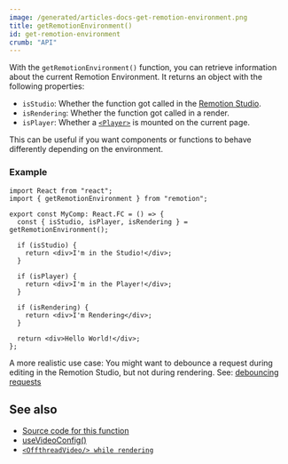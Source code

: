 ```yaml
---
image: /generated/articles-docs-get-remotion-environment.png
title: getRemotionEnvironment()
id: get-remotion-environment
crumb: "API"
---
```


With the `getRemotionEnvironment()` function, you can retrieve information about the current Remotion Environment.
It returns an object with the following properties:

- `isStudio`: Whether the function got called in the [Remotion Studio](/docs/cli/studio).
- `isRendering`: Whether the function got called in a render.
- `isPlayer`: Whether a [`<Player>`](/docs/player) is mounted on the current page.

This can be useful if you want components or functions to behave differently depending on the environment.

### Example

```tsx twoslash
import React from "react";
import { getRemotionEnvironment } from "remotion";

export const MyComp: React.FC = () => {
  const { isStudio, isPlayer, isRendering } = getRemotionEnvironment();

  if (isStudio) {
    return <div>I'm in the Studio!</div>;
  }

  if (isPlayer) {
    return <div>I'm in the Player!</div>;
  }

  if (isRendering) {
    return <div>I'm Rendering</div>;
  }

  return <div>Hello World!</div>;
};
```

A more realistic use case: You might want to debounce a request during editing in the Remotion Studio, but not during rendering. See: [debouncing requests](/docs/data-fetching#debouncing-requests)

## See also

- [Source code for this function](https://github.com/remotion-dev/remotion/blob/main/packages/core/src/get-remotion-environment.ts)
- [useVideoConfig()](/docs/use-video-config)
- [`<OffthreadVideo/> while rendering`](/docs/miscellaneous/snippets/offthread-video-while-rendering)
